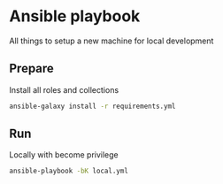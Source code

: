 # Ansible playbook

All things to setup a new machine for local development

## Prepare

Install all roles and collections

```bash
ansible-galaxy install -r requirements.yml
```

## Run

Locally with become privilege

```bash
ansible-playbook -bK local.yml
```

